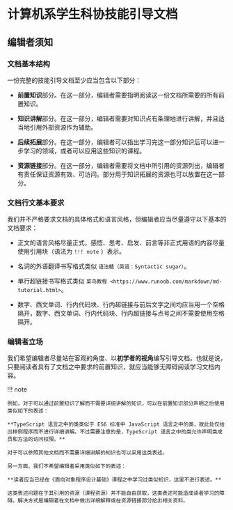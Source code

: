 # 计算机系学生科协技能引导文档

## 编辑者须知

### 文档基本结构

一份完整的技能引导文档至少应当包含以下部分：

- **前置知识**部分。在这一部分，编辑者需要指明阅读这一份文档所需要的所有前置知识。

- **知识讲解**部分。在这一部分，编辑者需要对知识点有条理地进行讲解，并且适当地引用外部资源作为辅助。

- **后续拓展**部分。在这一部分，编辑者可以指出学习完这一部分知识后可以进一步学习的领域，或者可以应用这些知识的课程。

- **资源链接**部分。在这一部分，编辑者需要将文档中所引用的资源列出，编辑者有责任保证资源有效、可访问。部分用于知识拓展的资源也可以放置在这一部分。

### 文档行文基本要求

我们并不严格要求文档的具体格式和语言风格，但编辑者应当尽量遵守以下基本的文档要求：

- 正文的语言风格尽量正式，感悟、思考、启发、前言等非正式用语的内容尽量使用引用块（语法为 `!!! note` ）表示。

- 名词的外语翻译书写格式类似 `语法糖（英语：Syntactic sugar）`。

- 单行超链接书写格式类似 `菜鸟教程 <https://www.runoob.com/markdown/md-tutorial.html>`。

- 数字、西文单词、行内代码块、行内超链接与前后文字之间均应当用一个空格隔开，数字、西文单词、行内代码块、行内超链接与点号之间不需要使用空格隔开。

### 编辑者立场

我们希望编辑者尽量站在客观的角度、以**初学者的视角**编写引导文档。也就是说，只要阅读者具有了文档之中要求的前置知识，就应当能够无障碍阅读学习文档内容。

!!! note

    例如，对于可以通过前置知识了解而不需要详细讲解的知识，可以在前置知识部分声明之后使用类似如下的表述：

    **TypeScript 语言之中的类类似于 ES6 标准中 JavaScript 语言之中的类，故此处仅给出样例程序而不进行详细讲解。不过需要注意的是，TypeScript 语言之中的类允许声明类成员和方法的访问权限。**

    对于可以参照其他文档而不需要详细讲解的知识也可以采用这类表述。

    另一方面，我们不希望编辑者采用类似如下的表述：

    **读者应当已经在《面向对象程序设计基础》课程之中学习过类似知识，这里不进行表述。**

    这类表述问题在于其引用的资源（课程资源）并不能自由获取，这类表述可能造成读者学习的障碍。解决方式是编辑者在文档中做出详细解释或在资源链接部分给出相关资料。